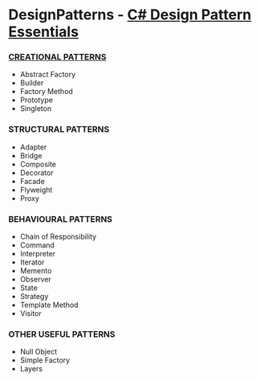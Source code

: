 # DesignPatterns - [C# Design Pattern Essentials](https://www.amazon.com/gp/product/0956575862/ref=as_li_tl?ie=UTF8&camp=1789&creative=9325&creativeASIN=0956575862&linkCode=as2&tag=hany89-20&linkId=65a7da91cad94f600a6e4b21c60f1617)

### [CREATIONAL PATTERNS](https://github.com/KaniPark/DesignPatterns/wiki/Creational-Patterns)
- Abstract Factory
- Builder
- Factory Method
- Prototype
- Singleton

### STRUCTURAL PATTERNS
- Adapter
- Bridge
- Composite
- Decorator
- Facade
- Flyweight
- Proxy

### BEHAVIOURAL PATTERNS
- Chain of Responsibility
- Command
- Interpreter
- Iterator
- Memento
- Observer
- State
- Strategy
- Template Method
- Visitor

### OTHER USEFUL PATTERNS
- Null Object
- Simple Factory
- Layers
